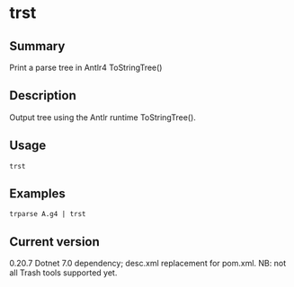 # trst

## Summary

Print a parse tree in Antlr4 ToStringTree()

## Description

Output tree using the Antlr runtime ToStringTree().

## Usage

    trst

## Examples

    trparse A.g4 | trst

## Current version

0.20.7 Dotnet 7.0 dependency; desc.xml replacement for pom.xml. NB: not all Trash tools supported yet.
